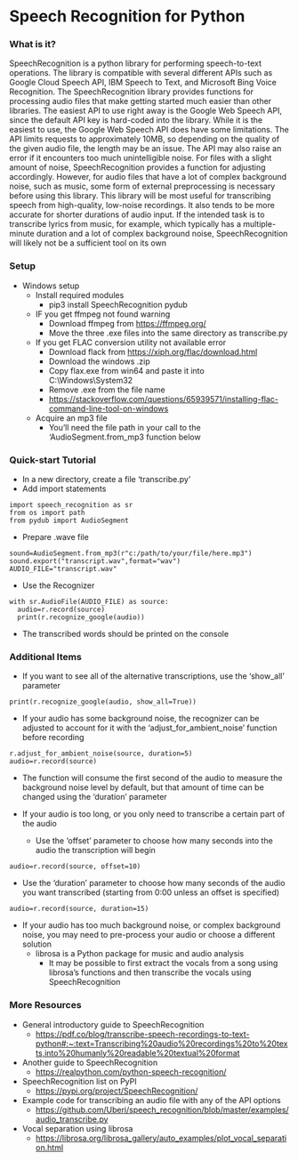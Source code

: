 # Speech Recognition for Python

### What is it?

SpeechRecognition is a python library for performing speech-to-text operations. The library is
compatible with several different APIs such as Google Cloud Speech API, IBM Speech to Text,
and Microsoft Bing Voice Recognition. The SpeechRecognition library provides functions for
processing audio files that make getting started much easier than other libraries.
The easiest API to use right away is the Google Web Speech API, since the default API key is
hard-coded into the library. While it is the easiest to use, the Google Web Speech API does
have some limitations. The API limits requests to approximately 10MB, so depending on the
quality of the given audio file, the length may be an issue. The API may also raise an error if it
encounters too much unintelligible noise. For files with a slight amount of noise,
SpeechRecognition provides a function for adjusting accordingly. However, for audio files that
have a lot of complex background noise, such as music, some form of external preprocessing is
necessary before using this library.
This library will be most useful for transcribing speech from high-quality, low-noise recordings. It
also tends to be more accurate for shorter durations of audio input. If the intended task is to
transcribe lyrics from music, for example, which typically has a multiple-minute duration and a
lot of complex background noise, SpeechRecognition will likely not be a sufficient tool on its own

### Setup

* Windows setup
  * Install required modules
    * pip3 install SpeechRecognition pydub
  * IF you get ffmpeg not found warning
    * Download ffmpeg from https://ffmpeg.org/
    * Move the three .exe files into the same directory as transcribe.py
  * If you get FLAC conversion utility not available error
    * Download flack from https://xiph.org/flac/download.html
    * Download the windows .zip
    * Copy flax.exe from win64 and paste it into C:\Windows\System32
    * Remove .exe from the file name
    * https://stackoverflow.com/questions/65939571/installing-flac-command-line-tool-on-windows
  * Acquire an mp3 file
    * You’ll need the file path in your call to the ‘AudioSegment.from_mp3 function below

### Quick-start Tutorial

* In a new directory, create a file ‘transcribe.py’
* Add import statements
```
import speech_recognition as sr
from os import path
from pydub import AudioSegment
```
* Prepare .wave file
```
sound=AudioSegment.from_mp3(r"c:/path/to/your/file/here.mp3")
sound.export("transcript.wav",format="wav")
AUDIO_FILE="transcript.wav"

```
* Use the Recognizer
```
with sr.AudioFile(AUDIO_FILE) as source:
  audio=r.record(source)
  print(r.recognize_google(audio))
```
* The transcribed words should be printed on the console

### Additional Items

* If you want to see all of the alternative transcriptions, use the ‘show_all’ parameter
```
print(r.recognize_google(audio, show_all=True))
```
* If your audio has some background noise, the recognizer can be adjusted to account for
it with the ‘adjust_for_ambient_noise’ function before recording
```
r.adjust_for_ambient_noise(source, duration=5)
audio=r.record(source)
```
  * The function will consume the first second of the audio to measure the
background noise level by default, but that amount of time can be changed using
the ‘duration’ parameter

* If your audio is too long, or you only need to transcribe a certain part of the audio
  * Use the ‘offset’ parameter to choose how many seconds into the audio the transcription will begin
```
audio=r.record(source, offset=10)
```
  * Use the ‘duration’ parameter to choose how many seconds of the audio you want
transcribed (starting from 0:00 unless an offset is specified)
```
audio=r.record(source, duration=15)
```
* If your audio has too much background noise, or complex background noise, you may
need to pre-process your audio or choose a different solution
  * librosa is a Python package for music and audio analysis
    * It may be possible to first extract the vocals from a song using librosa’s
functions and then transcribe the vocals using SpeechRecognition


### More Resources
* General introductory guide to SpeechRecognition
  * https://pdf.co/blog/transcribe-speech-recordings-to-text-python#:~:text=Transcribing%20audio%20recordings%20to%20texts,into%20humanly%20readable%20textual%20format
* Another guide to SpeechRecognition
  * https://realpython.com/python-speech-recognition/
* SpeechRecognition list on PyPI
  * https://pypi.org/project/SpeechRecognition/
* Example code for transcribing an audio file with any of the API options
  * https://github.com/Uberi/speech_recognition/blob/master/examples/audio_transcribe.py
* Vocal separation using librosa
  * https://librosa.org/librosa_gallery/auto_examples/plot_vocal_separation.html








